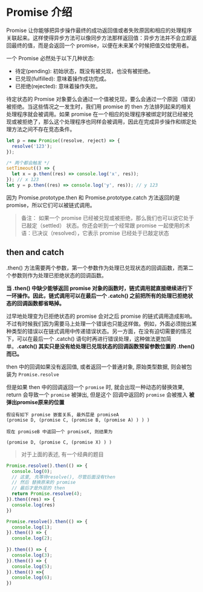 # Promise 介绍

Promise 让你能够把异步操作最终的成功返回值或者失败原因和相应的处理程序关联起来。这样使得异步方法可以像同步方法那样返回值：异步方法并不会立即返回最终的值，而是会返回一个 promise，以便在未来某个时候把值交给使用者。

一个 Promise 必然处于以下几种状态:

- 待定(pending): 初始状态，既没有被兑现，也没有被拒绝。
- 已兑现(fulfilled): 意味着操作成功完成。
- 已拒绝(rejected): 意味着操作失败。

待定状态的 Promise 对象要么会通过一个值被兑现，要么会通过一个原因（错误）被拒绝。当这些情况之一发生时，我们用 promise 的 then 方法排列起来的相关处理程序就会被调用。如果 promise 在一个相应的处理程序被绑定时就已经被兑现或被拒绝了，那么这个处理程序也同样会被调用，因此在完成异步操作和绑定处理方法之间不存在竞态条件。

```js
let p = new Promise((resolve, reject) => {
  resolve('123');
});

/* 两个都会触发 */
setTimeout(() => {
  let x = p.then((res) => console.log('x', res));
}); // x 123
let y = p.then((res) => console.log('y', res)); // y 123
```

因为 Promise.prototype.then 和 Promise.prototype.catch 方法返回的是 promise，所以它们可以被链式调用。

> 备注： 如果一个 promise 已经被兑现或被拒绝，那么我们也可以说它处于 已敲定（settled） 状态。你还会听到一个经常跟 promise 一起使用的术语：已决议（resolved），它表示 promise 已经处于已敲定状态

## then and catch

.then() 方法需要两个参数，第一个参数作为处理已兑现状态的回调函数，而第二个参数则作为处理已拒绝状态的回调函数。

**当 .then() 中缺少能够返回 promise 对象的函数时，链式调用就直接继续进行下一环操作。因此，链式调用可以在最后一个 .catch() 之前把所有的处理已拒绝状态的回调函数都省略掉。**

过早地处理变为已拒绝状态的 promise 会对之后 promise 的链式调用造成影响。不过有时候我们因为需要马上处理一个错误也只能这样做。例如，外面必须抛出某种类型的错误以在链式调用中传递错误状态。另一方面，在没有迫切需要的情况下，可以在最后一个 .catch() 语句时再进行错误处理，这种做法更加简单。**.catch() 其实只是没有给处理已兑现状态的回调函数预留参数位置的 .then() 而已。**


then 中的回调如果没有返回值, 或者返回一个普通对象, 原始类型数据, 则会被包装为 `Promise.resolve`

但是如果 then 中的回调返回一个 `promise` 时, 就会出现一种动态的替换效果, return 会导致一个 `promise` 被弹出, 但是这个 回调中返回的 `promise` 会被推入 **被弹出promise原来的位置** 

```
假设有如下 promise 嵌套关系, 最外层是 promiseA
(promise D, (promise C, (promise B, (promise A) ) ) )

现在 promiseB 中返回一个 promiseX, 则结果为

(promise D, (promise C, (promise X) ) )
```

> 对于上面的表述, 有一个经典的题目

```js
Promise.resolve().then(() => {
  console.log(0);
  // 这里, 先等待resolve(), 尽管后面没有then
  // 然后 替换原来的 promise
  // 最后才是外层的 then
  return Promise.resolve(4);
}).then((res) => {
  console.log(res)
})

Promise.resolve().then(() => {
  console.log(1);
}).then(() => {
  console.log(2);
  
}).then(() => {
  console.log(3);
}).then(() => {
  console.log(5);
}).then(() =>{
  console.log(6);
})
```


